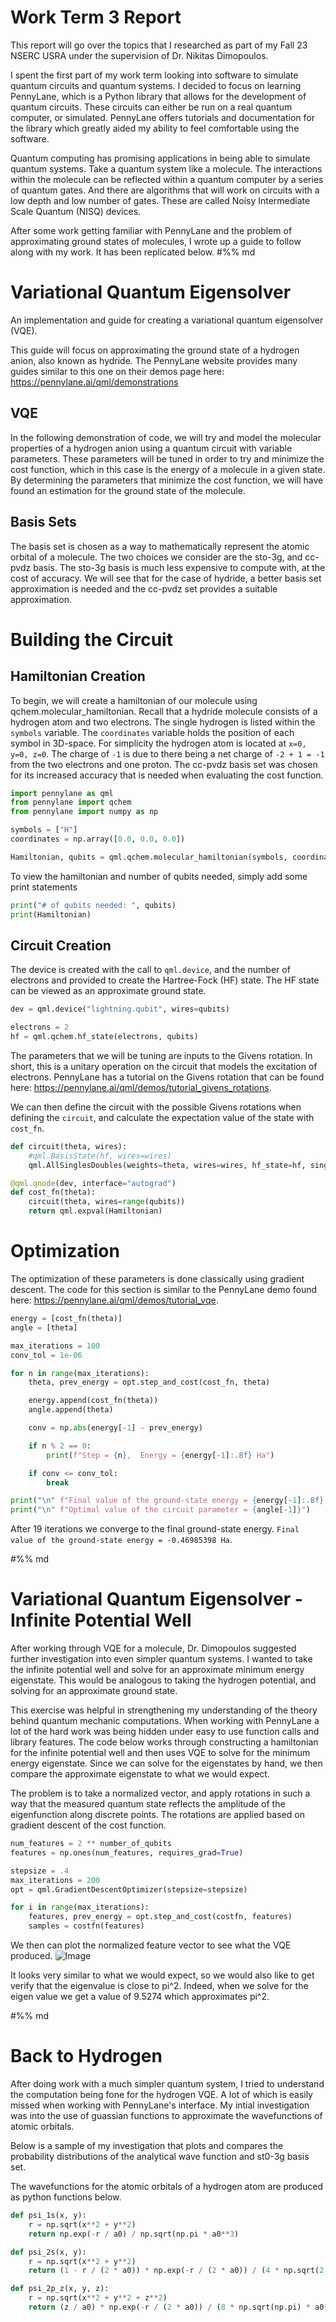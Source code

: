 # Work Term 3 Report
This report will go over the topics that I researched as part of my Fall 23 NSERC USRA under the supervision of Dr. Nikitas Dimopoulos.

I spent the first part of my work term looking into software to simulate quantum circuits and quantum systems. I decided to focus on learning PennyLane, which is a Python library that allows for the development of quantum circuits. These circuits can either be run on a real quantum computer, or simulated. PennyLane offers tutorials and documentation for the library which greatly aided my ability to feel comfortable using the software.

Quantum computing has promising applications in being able to simulate quantum systems. Take a quantum system like a molecule. The interactions within the molecule can be reflected within a quantum computer by a series of quantum gates. And there are algorithms that will work on circuits with a low depth and low number of gates. These are called Noisy Intermediate Scale Quantum (NISQ) devices.

After some work getting familiar with PennyLane and the problem of approximating ground states of molecules, I wrote up a guide to follow along with my work. It has been replicated below.
#%% md
# Variational Quantum Eigensolver
An implementation and guide for creating a variational quantum eigensolver (VQE).

This guide will focus on approximating the ground state of a hydrogen anion,
also known as hydride. The PennyLane website provides many
guides similar to this one on their demos page here: https://pennylane.ai/qml/demonstrations

## VQE
In the following demonstration of code, we will try and
model the molecular properties of a hydrogen anion
using a quantum circuit with variable parameters.
These parameters will be tuned in order to try and
minimize the cost function, which in this case is the energy
of a molecule in a given state. By determining the parameters
that minimize the cost function, we will have found an
estimation for the ground state of the molecule.

## Basis Sets
The basis set is chosen as a way to mathematically represent
the atomic orbital of a molecule. The two choices we consider
are the sto-3g, and cc-pvdz basis. The sto-3g basis is much
less expensive to compute with, at the cost of accuracy.
We will see that for the case of hydride, a better basis
set approximation is needed and the cc-pvdz set provides
a suitable approximation.

# Building the Circuit
## Hamiltonian Creation
To begin, we will create a hamiltonian of our molecule using
qchem.molecular_hamiltonian. Recall that a hydride molecule
consists of a hydrogen atom and two electrons. The single hydrogen
is listed within the `symbols` variable. The `coordinates` variable holds the position
of each symbol in 3D-space. For simplicity the hydrogen atom is located at `x=0, y=0, z=0`.
The charge of `-1` is due to there being a net charge of `-2 + 1 = -1` from the
two electrons and one proton. The cc-pvdz basis set was chosen for its increased accuracy that is needed
when evaluating the cost function.
~~~python
import pennylane as qml
from pennylane import qchem
from pennylane import numpy as np

symbols = ["H"]
coordinates = np.array([0.0, 0.0, 0.0])

Hamiltonian, qubits = qml.qchem.molecular_hamiltonian(symbols, coordinates, charge=-1, basis="cc-pvdz")
~~~

To view the hamiltonian and number of qubits needed, simply add some print statements

~~~python
print("# of qubits needed: ", qubits)
print(Hamiltonian)
~~~
## Circuit Creation
The device is created with the call to `qml.device`, and
the number of electrons and provided to create the Hartree-Fock (HF)
state. The HF state can be viewed as an approximate ground state.
~~~python
dev = qml.device("lightning.qubit", wires=qubits)

electrons = 2
hf = qml.qchem.hf_state(electrons, qubits)
~~~
The parameters that we will be tuning are inputs to the Givens rotation.
In short, this is a unitary operation on the circuit that models the excitation of electrons.
PennyLane has a tutorial on the Givens rotation that can be found here: https://pennylane.ai/qml/demos/tutorial_givens_rotations.

We can then define the circuit with the possible Givens rotations when defining the `circuit`, and calculate
the expectation value of the state with `cost_fn`.
~~~python
def circuit(theta, wires):
    #qml.BasisState(hf, wires=wires)
    qml.AllSinglesDoubles(weights=theta, wires=wires, hf_state=hf, singles=singles, doubles=doubles)

@qml.qnode(dev, interface="autograd")
def cost_fn(theta):
    circuit(theta, wires=range(qubits))
    return qml.expval(Hamiltonian)
~~~

# Optimization
The optimization of these parameters is done classically using gradient descent.
The code for this section is similar to the PennyLane demo found here: https://pennylane.ai/qml/demos/tutorial_vqe.
~~~python
energy = [cost_fn(theta)]
angle = [theta]

max_iterations = 100
conv_tol = 1e-06

for n in range(max_iterations):
    theta, prev_energy = opt.step_and_cost(cost_fn, theta)

    energy.append(cost_fn(theta))
    angle.append(theta)

    conv = np.abs(energy[-1] - prev_energy)

    if n % 2 == 0:
        print(f"Step = {n},  Energy = {energy[-1]:.8f} Ha")

    if conv <= conv_tol:
        break

print("\n" f"Final value of the ground-state energy = {energy[-1]:.8f} Ha")
print("\n" f"Optimal value of the circuit parameter = {angle[-1]}")
~~~

After 19 iterations we converge to the final ground-state energy. `Final value of the ground-state energy = -0.46985398 Ha`.

#%% md
# Variational Quantum Eigensolver - Infinite Potential Well

After working through VQE for a molecule, Dr. Dimopoulos suggested further investigation into even simpler quantum systems. I wanted to take the infinite potential well and solve for an approximate minimum energy eigenstate. This would be analogous to taking the hydrogen potential, and solving for an approximate ground state.

This exercise was helpful in strengthening my understanding of the theory behind quantum mechanic computations. When working with PennyLane a lot of the hard work was being hidden under easy to use function calls and library features. The code below works through constructing a hamiltonian for the infinite potential well and then uses VQE to solve for the minimum energy eigenstate. Since we can solve for the eigenstates by hand, we then compare the approximate eigenstate to what we would expect.

The problem is to take a normalized vector, and apply rotations in such a way that the measured quantum state reflects the amplitude of the eigenfunction along discrete points. The rotations are applied based on gradient descent of the cost function.
~~~python
num_features = 2 ** number_of_qubits
features = np.ones(num_features, requires_grad=True)

stepsize = .4
max_iterations = 200
opt = qml.GradientDescentOptimizer(stepsize=stepsize)

for i in range(max_iterations):
    features, prev_energy = opt.step_and_cost(costfn, features)
    samples = costfn(features)
~~~
We then can plot the normalized feature vector to see what the VQE produced.
![Image](img/img.png)

It looks very similar to what we would expect, so we would also like to get verify that the eigenvalue is close to pi^2. Indeed, when we solve for the eigen value we get a value of 9.5274 which approximates pi^2.

#%% md
# Back to Hydrogen
After doing work with a much simpler quantum system, I tried to understand the computation being fone for the hydrogen VQE. A lot of which is easily missed when working with PennyLane's interface. My intial investigation was into the use of guassian functions to approximate the wavefunctions of atomic orbitals.

Below is a sample of my investigation that plots and compares the probability distributions of the analytical wave function and st0-3g basis set.

The wavefunctions for the atomic orbitals of a hydrogen atom are produced as python functions below.
~~~python
def psi_1s(x, y):
    r = np.sqrt(x**2 + y**2)
    return np.exp(-r / a0) / np.sqrt(np.pi * a0**3)

def psi_2s(x, y):
    r = np.sqrt(x**2 + y**2)
    return (1 - r / (2 * a0)) * np.exp(-r / (2 * a0)) / (4 * np.sqrt(2 * np.pi) * a0**3)

def psi_2p_z(x, y, z):
    r = np.sqrt(x**2 + y**2 + z**2)
    return (z / a0) * np.exp(-r / (2 * a0)) / (8 * np.sqrt(np.pi) * a0**5)
~~~